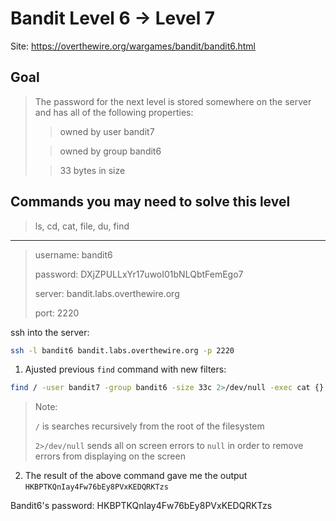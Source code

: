 # Bandit Level 6 → Level 7

Site: https://overthewire.org/wargames/bandit/bandit6.html
## Goal
> The password for the next level is stored somewhere on the server and has all of the following properties:
>
>>  owned by user bandit7
>
>>  owned by group bandit6
>
>>  33 bytes in size


## Commands you may need to solve this level
> ls, cd, cat, file, du, find

-----------------

> username: bandit6
>
> password: DXjZPULLxYr17uwoI01bNLQbtFemEgo7
>
> server: bandit.labs.overthewire.org
>
> port: 2220

ssh into the server:
```bash
ssh -l bandit6 bandit.labs.overthewire.org -p 2220
```

1. Ajusted previous `find` command with new filters:
```bash
find / -user bandit7 -group bandit6 -size 33c 2>/dev/null -exec cat {} \;
```
> Note:
> 
> `/` is searches recursively from the root of the filesystem
>  
>  `2>/dev/null`  sends all on screen errors to `null` in order to remove errors from displaying on the screen
2. The result of the above command gave me the output `HKBPTKQnIay4Fw76bEy8PVxKEDQRKTzs`


Bandit6's password: HKBPTKQnIay4Fw76bEy8PVxKEDQRKTzs
